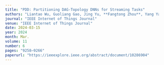 ```yaml
---
title: "PDD: Partitioning DAG-Topology DNNs for Streaming Tasks"
authors: "Liantao Wu, Guoliang Gao, Jing Yu, **Fangtong Zhou**, Yang Yang, Tengfei Wang"
journal: "IEEE Internet of Things Journal"
venue: "IEEE Internet of Things Journal"
date: 2024-03-15
year: 2024
month: Mar.
volume: 11
number: 6
pages: "9258–9266"
paperurl: "https://ieeexplore.ieee.org/abstract/document/10286904"
---
```

